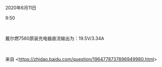  

2020年6月11日

9:50

 

戴尔燃7560原装充电器直流输出为：19.5V/3.34A

 

来自 \<<https://zhidao.baidu.com/question/1964778737896949980.html>\>

 
